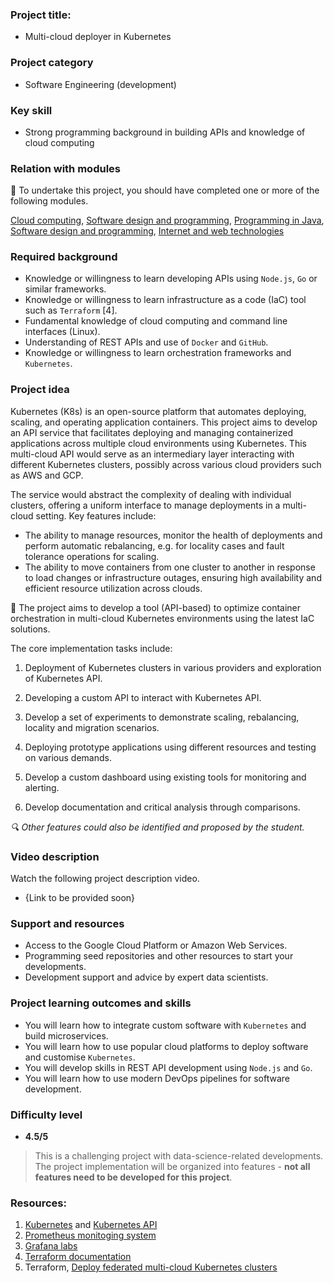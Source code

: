 ### Project title:

* Multi-cloud deployer in Kubernetes

### Project category

* Software Engineering (development)

### Key skill

* Strong programming background in building APIs and knowledge of cloud computing

### Relation with modules

🏁 To undertake this project, you should have completed one or more of the following modules.

[Cloud computing](https://www.bbk.ac.uk/courses/modules/buci/BUCI029H7#content), [Software design and programming](https://www.bbk.ac.uk/courses/modules/coiy/COIY062H7#content), [Programming in Java](https://www.bbk.ac.uk/courses/modules/buci/BUCI033S7#content), [Software design and programming](https://www.bbk.ac.uk/courses/modules/coiy/COIY062H7#content), [Internet and web technologies](https://www.bbk.ac.uk/courses/modules/buci/BUCI063H7#content)

### Required background

*	Knowledge or willingness to learn developing APIs using `Node.js`, `Go` or similar frameworks.
*	Knowledge or willingness to learn infrastructure as a code (IaC) tool such as `Terraform` [4].
*	Fundamental knowledge of cloud computing and command line interfaces (Linux).
*	Understanding of REST APIs and use of `Docker` and `GitHub`.
*	Knowledge or willingness to learn orchestration frameworks and `Kubernetes`.

### Project idea

Kubernetes (K8s) is an open-source platform that automates deploying, scaling, and operating application containers. This project aims to develop an API service that facilitates deploying and managing containerized applications across multiple cloud environments using Kubernetes. This multi-cloud API would serve as an intermediary layer interacting with different Kubernetes clusters, possibly across various cloud providers such as AWS and GCP. 

The service would abstract the complexity of dealing with individual clusters, offering a uniform interface to manage deployments in a multi-cloud setting. Key features include:

* The ability to manage resources, monitor the health of deployments and perform automatic rebalancing, e.g. for locality cases and fault tolerance operations for scaling. 
* The ability to move containers from one cluster to another in response to load changes or infrastructure outages, ensuring high availability and efficient resource utilization across clouds.

🎯 The project aims to develop a tool (API-based) to optimize container orchestration in multi-cloud Kubernetes environments using the latest IaC solutions.

The core implementation tasks include:

1. Deployment of Kubernetes clusters in various providers and exploration of Kubernetes API.

2. Developing a custom API to interact with Kubernetes API. 

3. Develop a set of experiments to demonstrate scaling, rebalancing, locality and migration scenarios.

4. Deploying prototype applications using different resources and testing on various demands.

5. Develop a custom dashboard using existing tools for monitoring and alerting.

6. Develop documentation and critical analysis through comparisons.

*🔍 Other features could also be identified and proposed by the student.*

### Video description

Watch the following project description video.

* {Link to be provided soon}

### Support and resources

*	Access to the Google Cloud Platform or Amazon Web Services.
*	Programming seed repositories and other resources to start your developments.
*	Development support and advice by expert data scientists.

### Project learning outcomes and skills

*	You will learn how to integrate custom software with `Kubernetes` and build microservices.
*	You will learn how to use popular cloud platforms to deploy software and customise `Kubernetes`.
*	You will develop skills in REST API development using `Node.js` and `Go`.
*	You will learn how to use modern DevOps pipelines for software development.

### Difficulty level

*	**4.5/5**

>This is a challenging project with data-science-related developments. The project implementation will be organized into features - **not all features need to be developed for this project**.

### Resources:

1. [Kubernetes](https://kubernetes.io) and [Kubernetes API](https://kubernetes.io/docs/concepts/overview/kubernetes-api/)
2. [Prometheus monitoging system](https://prometheus.io)
3. [Grafana labs](https://www.youtube.com/watch?v=ocPOHZJ21jE)
4. [Terraform documentation](https://developer.hashicorp.com/terraform?product_intent=terraform)
5. Terraform, [Deploy federated multi-cloud Kubernetes clusters](https://developer.hashicorp.com/terraform/tutorials/networking/multicloud-kubernetes)
